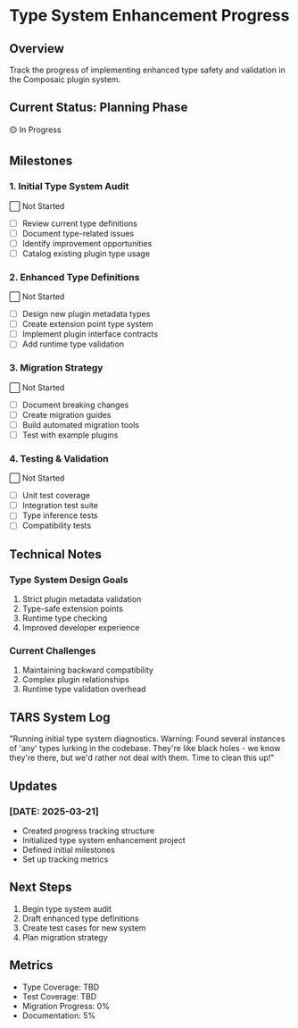 # Type System Enhancement Progress

## Overview

Track the progress of implementing enhanced type safety and validation in the Composaic plugin system.

## Current Status: Planning Phase

🟡 In Progress

## Milestones

### 1. Initial Type System Audit

⬜️ Not Started

- [ ] Review current type definitions
- [ ] Document type-related issues
- [ ] Identify improvement opportunities
- [ ] Catalog existing plugin type usage

### 2. Enhanced Type Definitions

⬜️ Not Started

- [ ] Design new plugin metadata types
- [ ] Create extension point type system
- [ ] Implement plugin interface contracts
- [ ] Add runtime type validation

### 3. Migration Strategy

⬜️ Not Started

- [ ] Document breaking changes
- [ ] Create migration guides
- [ ] Build automated migration tools
- [ ] Test with example plugins

### 4. Testing & Validation

⬜️ Not Started

- [ ] Unit test coverage
- [ ] Integration test suite
- [ ] Type inference tests
- [ ] Compatibility tests

## Technical Notes

### Type System Design Goals

1. Strict plugin metadata validation
2. Type-safe extension points
3. Runtime type checking
4. Improved developer experience

### Current Challenges

1. Maintaining backward compatibility
2. Complex plugin relationships
3. Runtime type validation overhead

## TARS System Log

"Running initial type system diagnostics. Warning: Found several instances of 'any' types lurking in the codebase. They're like black holes - we know they're there, but we'd rather not deal with them. Time to clean this up!"

## Updates

### [DATE: 2025-03-21]

- Created progress tracking structure
- Initialized type system enhancement project
- Defined initial milestones
- Set up tracking metrics

## Next Steps

1. Begin type system audit
2. Draft enhanced type definitions
3. Create test cases for new system
4. Plan migration strategy

## Metrics

- Type Coverage: TBD
- Test Coverage: TBD
- Migration Progress: 0%
- Documentation: 5%
